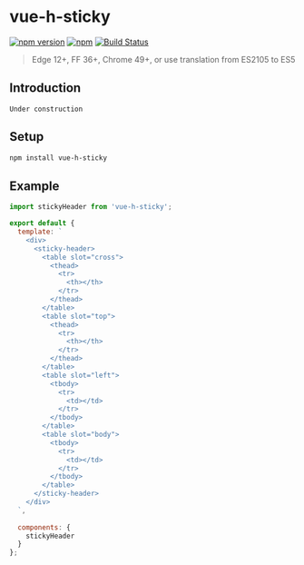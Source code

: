 # vue-h-sticky
[![npm version](https://badge.fury.io/js/vue-h-sticky.svg)](https://badge.fury.io/js/vue-h-sticky)
[![npm](https://img.shields.io/npm/l/express.svg)](http://opensource.org/licenses/MIT)
[![Build Status](https://travis-ci.org/zont/vue-h-sticky.svg?branch=master)](https://travis-ci.org/zont/vue-h-sticky)

> Edge 12+, FF 36+, Chrome 49+, or use translation from ES2105 to ES5

## Introduction

`Under construction`

## Setup
```bash
npm install vue-h-sticky
```

## Example
```javascript
import stickyHeader from 'vue-h-sticky';

export default {
  template: `
    <div>
      <sticky-header>
        <table slot="cross">
          <thead>
            <tr>
              <th></th>
            </tr>
          </thead>
        </table>
        <table slot="top">
          <thead>
            <tr>
              <th></th>
            </tr>
          </thead>
        </table>
        <table slot="left">
          <tbody>
            <tr>
              <td></td>
            </tr>
          </tbody>
        </table>
        <table slot="body">
          <tbody>
            <tr>
              <td></td>
            </tr>
          </tbody>
        </table>
      </sticky-header>
    </div>
  `,
  
  components: {
    stickyHeader
  }
};
```